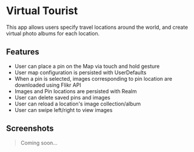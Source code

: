 # Virtual Tourist
This app allows users specify travel locations around the world, and create virtual photo albums for each location.

## Features
-  User can place a pin on the Map via touch and hold gesture
-  User map configuration is persisted with UserDefaults
-  When a pin is selected, images corresponding to pin location are downloaded using Flikr API
-  Images and Pin locations are persisted with Realm
- User can delete saved pins and images
- User can reload a location's image collection/album
- User can swipe left/right to view images

## Screenshots

> Coming soon...
